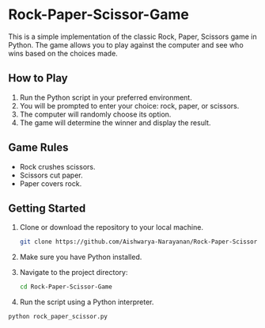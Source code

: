 # Rock-Paper-Scissor-Game

This is a simple implementation of the classic Rock, Paper, Scissors game in Python. The game allows you to play against the computer and see who wins based on the choices made.

## How to Play

1. Run the Python script in your preferred environment.
2. You will be prompted to enter your choice: rock, paper, or scissors.
3. The computer will randomly choose its option.
4. The game will determine the winner and display the result.

## Game Rules

- Rock crushes scissors.
- Scissors cut paper.
- Paper covers rock.



## Getting Started

1. Clone or download the repository to your local machine.
   ```bash
   git clone https://github.com/Aishwarya-Narayanan/Rock-Paper-Scissor-Game.git


2. Make sure you have Python installed.
   
3. Navigate to the project directory:
   ```bash
   cd Rock-Paper-Scissor-Game
4. Run the script using a Python interpreter.

```bash
python rock_paper_scissor.py
